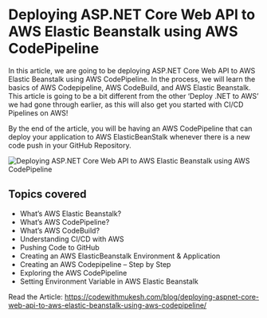 # Deploying ASP.NET Core Web API to AWS Elastic Beanstalk using AWS CodePipeline

In this article, we are going to be deploying ASP.NET Core Web API to AWS Elastic Beanstalk using AWS CodePipeline. In the process, we will learn the basics of AWS Codepipeline, AWS CodeBuild, and AWS Elastic Beanstalk. This article is going to be a bit different from the other ‘Deploy .NET to AWS’ we had gone through earlier, as this will also get you started with CI/CD Pipelines on AWS!

By the end of the article, you will be having an AWS CodePipeline that can deploy your application to AWS ElasticBeanStalk whenever there is a new code push in your GitHub Repository.

![Deploying ASP.NET Core Web API to AWS Elastic Beanstalk using AWS CodePipeline](https://codewithmukesh.com/wp-content/uploads/2022/12/Deploying-ASP.NET-Core-WebAPI-to-AWS-Elastic-Beanstalk-using-AWS-CodePipeline-1.png)

## Topics covered
- What’s AWS Elastic Beanstalk?
- What’s AWS CodePipeline?
- What’s AWS CodeBuild?
- Understanding CI/CD with AWS
- Pushing Code to GitHub
- Creating an AWS ElasticBeanstalk Environment & Application
- Creating an AWS Codepipeline – Step by Step
- Exploring the AWS CodePipeline
- Setting Environment Variable in AWS Elastic Beanstalk

Read the Article: https://codewithmukesh.com/blog/deploying-aspnet-core-web-api-to-aws-elastic-beanstalk-using-aws-codepipeline/
